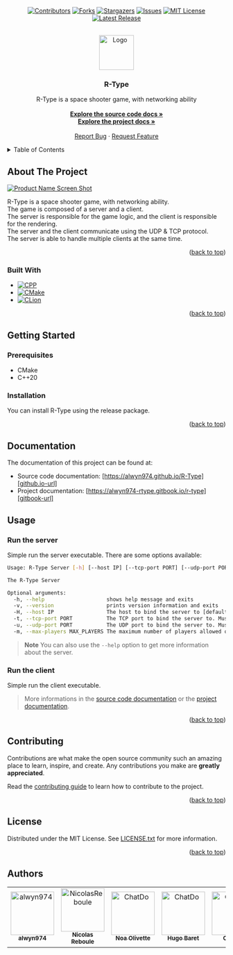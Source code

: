 <!-- Improved compatibility of back to top link: See: https://github.com/othneildrew/Best-README-Template/pull/73 -->
<a name="readme-top"></a>
<!--
*** Thanks for checking out the Best-README-Template. If you have a suggestion
*** that would make this better, please fork the repo and create a pull request
*** or simply open an issue with the tag "enhancement".
*** Don't forget to give the project a star!
*** Thanks again! Now go create something AMAZING! :D
-->



<!-- PROJECT SHIELDS -->
<!--
*** I'm using markdown "reference style" links for readability.
*** Reference links are enclosed in brackets [ ] instead of parentheses ( ).
*** See the bottom of this document for the declaration of the reference variables
*** for contributors-url, forks-url, etc. This is an optional, concise syntax you may use.
*** https://www.markdownguide.org/basic-syntax/#reference-style-links
-->
<div align="center">

[![Contributors][contributors-shield]][contributors-url]
[![Forks][forks-shield]][forks-url]
[![Stargazers][stars-shield]][stars-url]
[![Issues][issues-shield]][issues-url]
[![MIT License][license-shield]][license-url]
[![Latest Release][release-shield]][release-url]

</div>



<!-- PROJECT LOGO -->
<br />
<div align="center">
  <a href="https://github.com/alwyn974/R-Type">
    <img src="assets/rtype/icons/logo.ico" alt="Logo" width="80" height="80">
  </a>

<h3 align="center">R-Type</h3>

  <p align="center">
    R-Type is a space shooter game, with networking ability <br />
    <br />
    <a href="https://alwyn974.github.io/R-Type"><strong>Explore the source code docs »</strong></a>
    <br />
    <a href="https://alwyn974-rtype.gitbook.io/r-type"><strong>Explore the project docs »</strong></a>
    <br />
    <br />
    <a href="https://github.com/alwyn974/R-Type/issues">Report Bug</a>
    ·
    <a href="https://github.com/alwyn974/R-Type/issues">Request Feature</a>
  </p>
</div>

<!-- TABLE OF CONTENTS -->
<details>
  <summary>Table of Contents</summary>
  <ol>
    <li>
      <a href="#about-the-project">About The Project</a>
      <ul>
        <li><a href="#built-with">Built With</a></li>
      </ul>
    </li>
    <li>
      <a href="#getting-started">Getting Started</a>
      <ul>
        <li><a href="#prerequisites">Prerequisites</a></li>
        <li><a href="#installation">Installation</a></li>
      </ul>
    </li>
    <li><a href="#documentation">Documentation</a></li>
    <li>
      <a href="#usage">Usage</a>
      <ul>
        <li><a href="#run-the-server">Run the server</a></li>
        <li><a href="#run-the-client">Run the client</a></li>
      </ul>
    </li>
    <li><a href="#contributing">Contributing</a></li>
    <li><a href="#license">License</a></li>
    <li><a href="#authors">Authors</a></li>
  </ol>
</details>

<!-- ABOUT THE PROJECT -->
## About The Project

[![Product Name Screen Shot][product-screenshot]](https://github.com/alwyn974/R-Type)

R-Type is a space shooter game, with networking ability. <br />
The game is composed of a server and a client. <br />
The server is responsible for the game logic, and the client is responsible for the rendering. <br />
The server and the client communicate using the UDP & TCP protocol. <br />
The server is able to handle multiple clients at the same time. <br />

<p align="right">(<a href="#readme-top">back to top</a>)</p>

### Built With

* [![CPP][CPP]][CPP-url]
* [![CMake][CMake]][CMake-url]
* [![CLion][CLion]][CLion-url]

<p align="right">(<a href="#readme-top">back to top</a>)</p>

<!-- GETTING STARTED -->
## Getting Started

### Prerequisites

- CMake
- C++20

### Installation

You can install R-Type using the release package. <br />

<!-- TODO: Add installation instructions -->

<p align="right">(<a href="#readme-top">back to top</a>)</p>

<!-- Documentation -->
## Documentation

The documentation of this project can be found at:
- Source code documentation: [https://alwyn974.github.io/R-Type][github.io-url]
- Project documentation: [https://alwyn974-rtype.gitbook.io/r-type][gitbook-url]


<!-- USAGE -->
## Usage

### Run the server

Simple run the server executable. There are some options available:
```bash
Usage: R-Type Server [-h] [--host IP] [--tcp-port PORT] [--udp-port PORT] [--max-players MAX_PLAYERS]

The R-Type Server

Optional arguments:
  -h, --help                    shows help message and exits
  -v, --version                 prints version information and exits
  -H, --host IP                 The host to bind the server to [default: "0.0.0.0"]
  -t, --tcp-port PORT           The TCP port to bind the server to. Must be in [0-65535] [default: 2409]
  -u, --udp-port PORT           The UDP port to bind the server to. Must be in [0-65535] [default: 2410]
  -m, --max-players MAX_PLAYERS The maximum number of players allowed on the server [default: 4]
```

> **Note**
> You can also use the `--help` option to get more information about the server.

### Run the client

Simple run the client executable.

> More informations in the [source code documentation][github.io-url] or the [project documentation][gitbook-url].

<p align="right">(<a href="#readme-top">back to top</a>)</p>


<!-- CONTRIBUTING -->
## Contributing

Contributions are what make the open source community such an amazing place to learn, inspire, and create. Any contributions you make are **greatly appreciated**.

Read the [contributing guide][contributing-url] to learn how to contribute to the project.

<p align="right">(<a href="#readme-top">back to top</a>)</p>


<!-- LICENSE -->
## License

Distributed under the MIT License. See [LICENSE.txt][license-url] for more information.

<p align="right">(<a href="#readme-top">back to top</a>)</p>

## Authors

<table>
    <tbody>
        <tr>
            <td align="center"><a href="https://github.com/alwyn974/"><img src="https://avatars.githubusercontent.com/u/47529956?v=4?s=100" width="100px;" alt="alwyn974"/><br /><sub><b>alwyn974</b></sub></a><br /></td>
            <td align="center"><a href="https://github.com/NicolasReboule/"><img src="https://avatars.githubusercontent.com/u/72016245?v=4?s=100" width="100px;" alt="NicolasReboule"/><br /><sub><b>Nicolas Reboule</b></sub></a><br /></td>
            <td align="center"><a href="https://github.com/NoaOlivette/"><img src="https://avatars.githubusercontent.com/u/71897697?v=4?s=100" width="100px;" alt="ChatDo"/><br /><sub><b>Noa Olivette</b></sub></a><br /></td>
            <td align="center"><a href="https://github.com/HugoBaret/"><img src="https://avatars.githubusercontent.com/u/72015973?v=4?s=100" width="100px;" alt="ChatDo"/><br /><sub><b>Hugo Baret</b></sub></a><br /></td>
            <td align="center"><a href="https://github.com/ChatDo/"><img src="https://avatars.githubusercontent.com/u/72121087?v=4?s=100" width="100px;" alt="ChatDo"/><br /><sub><b>ChatDo</b></sub></a><br /></td> 
        </tr>
    </tbody>
</table>


<!-- MARKDOWN LINKS & IMAGES -->
<!-- https://www.markdownguide.org/basic-syntax/#reference-style-links -->
[contributors-shield]: https://img.shields.io/github/contributors/alwyn974/R-Type.svg?style=for-the-badge
[contributors-url]: https://github.com/alwyn974/R-Type/graphs/contributors
[forks-shield]: https://img.shields.io/github/forks/alwyn974/R-Type.svg?style=for-the-badge
[forks-url]: https://github.com/alwyn974/R-Type/network/members
[stars-shield]: https://img.shields.io/github/stars/alwyn974/R-Type.svg?style=for-the-badge
[stars-url]: https://github.com/alwyn974/R-Type/stargazers
[issues-shield]: https://img.shields.io/github/issues/alwyn974/R-Type.svg?style=for-the-badge
[issues-url]: https://github.com/alwyn974/R-Type/issues
[license-shield]: https://img.shields.io/github/license/alwyn974/R-Type.svg?style=for-the-badge
[license-url]: https://github.com/alwyn974/R-Type/blob/master/LICENSE.txt
[product-screenshot]: assets/rtype/icons/logo.ico
[contributing-url]: CONTRIBUTING.md
[gitbook-url]: https://alwyn974-rtype.gitbook.io/r-type/
[github.io-url]: https://alwyn974.github.io/R-Type/
[release-shield]: https://img.shields.io/github/v/release/alwyn974/R-Type?color=lime&label=LATEST%20RELEASE&style=for-the-badge
[release-url]: https://github.com/alwyn974/R-Type/releases/latest

[CPP]: https://img.shields.io/badge/c++-%2300599C.svg?style=for-the-badge&logo=c%2B%2B&logoColor=white
[CPP-url]: https://en.cppreference.com/w/cpp/20
[CMake]: https://img.shields.io/badge/CMake-%23008FBA.svg?style=for-the-badge&logo=cmake&logoColor=white
[CMake-url]: https://cmake.org
[CLion]: https://img.shields.io/badge/CLion-black?style=for-the-badge&logo=clion&logoColor=white
[CLion-url]: https://www.jetbrains.com/clion/
